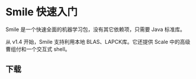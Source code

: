 # Smile 快速入门

Smile 是一个快速全面的机器学习包，没有其它依赖项，只需要 Java 标准库。

从 v1.4 开始，Smile 支持利用本地 BLAS、LAPCK库。它还提供 Scale 中的高级曹组付和一个交互式 shell。

## 下载

